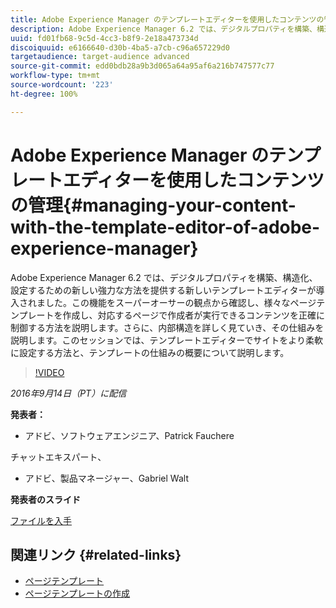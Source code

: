 ```yaml
---
title: Adobe Experience Manager のテンプレートエディターを使用したコンテンツの管理
description: Adobe Experience Manager 6.2 では、デジタルプロパティを構築、構造化、設定するための新しい強力な方法を提供する新しいテンプレートエディターが導入されました。この機能をスーパーオーサーの観点から確認し、様々なページテンプレートを作成し、対応するページで作成者が実行できるコンテンツを正確に制御する方法を説明します。さらに、内部構造を詳しく見ていき、その仕組みを説明します。
uuid: fd01fb68-9c5d-4cc3-b8f9-2e18a473734d
discoiquuid: e6166640-d30b-4ba5-a7cb-c96a657229d0
targetaudience: target-audience advanced
source-git-commit: edd0bdb28a9b3d065a64a95af6a216b747577c77
workflow-type: tm+mt
source-wordcount: '223'
ht-degree: 100%

---
```


# Adobe Experience Manager のテンプレートエディターを使用したコンテンツの管理{#managing-your-content-with-the-template-editor-of-adobe-experience-manager}

Adobe Experience Manager 6.2 では、デジタルプロパティを構築、構造化、設定するための新しい強力な方法を提供する新しいテンプレートエディターが導入されました。この機能をスーパーオーサーの観点から確認し、様々なページテンプレートを作成し、対応するページで作成者が実行できるコンテンツを正確に制御する方法を説明します。さらに、内部構造を詳しく見ていき、その仕組みを説明します。このセッションでは、テンプレートエディターでサイトをより柔軟に設定する方法と、テンプレートの仕組みの概要について説明します。

>[!VIDEO](https://video.tv.adobe.com/v/19300/?quality=9)

*2016年9月14日（PT）に配信*

**発表者：**

* アドビ、ソフトウェアエンジニア、Patrick Fauchere

チャットエキスパート、

* アドビ、製品マネージャー、Gabriel Walt

**発表者のスライド**

[ファイルを入手](assets/aem-gems-91416-template-editor.pdf)

## 関連リンク {#related-links}

* [ページテンプレート](https://docs.adobe.com/docs/en/aem/6-2/develop/templates/page-templates-editable.html)
* [ページテンプレートの作成](https://docs.adobe.com/docs/ja/aem/6-2/author/site-page-features/templates.html)